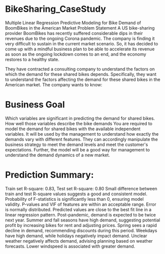 # BikeSharing_CaseStudy
Multiple Linear Regression
Predictive Modeling for Bike Demand of BoomBikes in the American Market
Problem Statement
A US bike-sharing provider BoomBikes has recently suffered considerable dips in their revenues due to the ongoing Corona pandemic. The company is finding it very difficult to sustain in the current market scenario. So, it has decided to come up with a mindful business plan to be able to accelerate its revenue as soon as the ongoing lockdown comes to an end, and the economy restores to a healthy state.

They have contracted a consulting company to understand the factors on which the demand for these shared bikes depends. Specifically, they want to understand the factors affecting the demand for these shared bikes in the American market. The company wants to know:

# Business Goal
Which variables are significant in predicting the demand for shared bikes.
How well those variables describe the bike demands
You are required to model the demand for shared bikes with the available independent variables. It will be used by the management to understand how exactly the demands vary with different features. They can accordingly manipulate the business strategy to meet the demand levels and meet the customer's expectations. Further, the model will be a good way for management to understand the demand dynamics of a new market.

# Prediction Summary:
Train set R-square: 0.83, Test set R-square: 0.80
Small difference between train and test R-square values suggests a good and consistent model.
Probability of F-statistics is significantly less than 0, ensuring model validity.
P-values and VIF of features are within an acceptable range.
Error is normally distributed.
Predicted values are close to the best fit line in a linear regression pattern.
Post-pandemic, demand is expected to be twice next year.
Summer and fall seasons have high demand, suggesting potential profit by increasing bikes for rent and adjusting prices.
Spring sees a rapid decline in demand, recommending discounts during this period.
Weekdays have high demand, while holidays negatively impact demand.
Unclear weather negatively affects demand, advising planning based on weather forecasts.
Lower windspeed is associated with greater demand.
